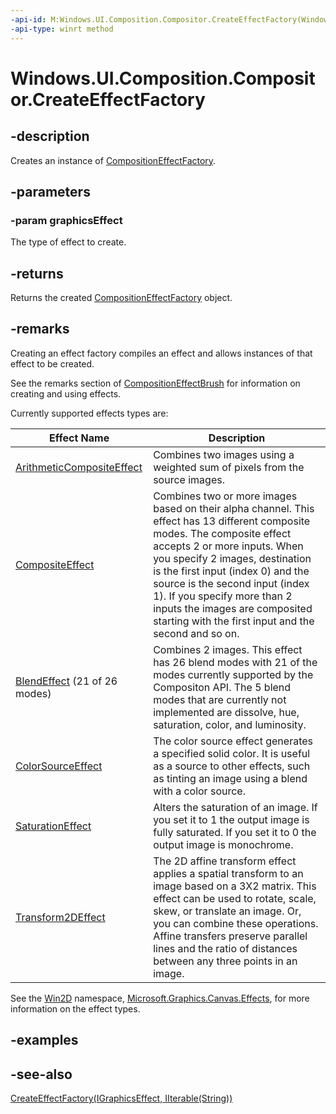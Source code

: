 ```yaml
---
-api-id: M:Windows.UI.Composition.Compositor.CreateEffectFactory(Windows.Graphics.Effects.IGraphicsEffect)
-api-type: winrt method
---
```


<!-- Method syntax
public Windows.UI.Composition.CompositionEffectFactory CreateEffectFactory(Windows.Graphics.Effects.IGraphicsEffect graphicsEffect)
-->

# Windows.UI.Composition.Compositor.CreateEffectFactory

## -description
Creates an instance of [CompositionEffectFactory](compositioneffectfactory.md).


## -parameters
### -param graphicsEffect
The type of effect to create.

## -returns
Returns the created [CompositionEffectFactory](compositioneffectfactory.md) object.

## -remarks
Creating an effect factory compiles an effect and allows instances of that effect to be created.

See the remarks section of [CompositionEffectBrush](compositioneffectbrush.md) for information on creating and using effects.

Currently supported effects types are:

| Effect Name | Description |
| - | -|
| [ArithmeticCompositeEffect](https://microsoft.github.io/Win2D/html/T_Microsoft_Graphics_Canvas_Effects_ArithmeticCompositeEffect.htm) | Combines two images using a weighted sum of pixels from the source images. |
| [CompositeEffect](https://microsoft.github.io/Win2D/html/T_Microsoft_Graphics_Canvas_Effects_CompositeEffect.htm) | Combines two or more images based on their alpha channel. This effect has 13 different composite modes. The composite effect accepts 2 or more inputs. When you specify 2 images, destination is the first input (index 0) and the source is the second input (index 1). If you specify more than 2 inputs the images are composited starting with the first input and the second and so on. |
| [BlendEffect](https://microsoft.github.io/Win2D/html/T_Microsoft_Graphics_Canvas_Effects_BlendEffect.htm) (21 of 26 modes) | Combines 2 images. This effect has 26 blend modes with 21 of the modes currently supported by the Compositon API. The 5 blend modes that are currently not implemented are dissolve, hue, saturation, color, and luminosity. |
| [ColorSourceEffect](https://microsoft.github.io/Win2D/html/T_Microsoft_Graphics_Canvas_Effects_ColorSourceEffect.htm) | The color source effect generates a specified solid color. It is useful as a source to other effects, such as tinting an image using a blend with a color source. |
| [SaturationEffect](https://microsoft.github.io/Win2D/html/T_Microsoft_Graphics_Canvas_Effects_SaturationEffect.htm) | Alters the saturation of an image. If you set it to 1 the output image is fully saturated. If you set it to 0 the output image is monochrome. |
| [Transform2DEffect](https://microsoft.github.io/Win2D/html/T_Microsoft_Graphics_Canvas_Effects_Transform2DEffect.htm) | The 2D affine transform effect applies a spatial transform to an image based on a 3X2 matrix. This effect can be used to rotate, scale, skew, or translate an image. Or, you can combine these operations. Affine transfers preserve parallel lines and the ratio of distances between any three points in an image. |

See the [Win2D](https://microsoft.github.io/Win2D/html/Introduction.htm) namespace, [Microsoft.Graphics.Canvas.Effects](https://microsoft.github.io/Win2D/html/N_Microsoft_Graphics_Canvas_Effects.htm), for more information on the effect types.

## -examples

## -see-also
[CreateEffectFactory(IGraphicsEffect, IIterable(String))](compositor_createeffectfactory_931436618.md)
